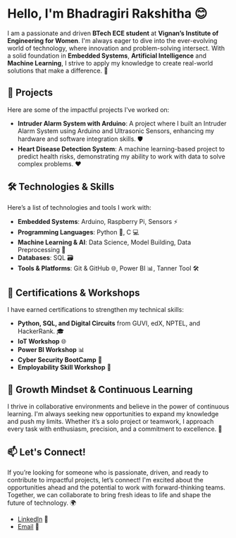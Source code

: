 # Hello, I'm Bhadragiri Rakshitha 😊

I am a passionate and driven **BTech ECE student** at **Vignan’s Institute of Engineering for Women**. I'm always eager to dive into the ever-evolving world of technology, where innovation and problem-solving intersect. With a solid foundation in **Embedded Systems**, **Artificial Intelligence** and **Machine Learning**, I strive to apply my knowledge to create real-world solutions that make a difference. 🚀

## 🚀 Projects
Here are some of the impactful projects I've worked on:

- **Intruder Alarm System with Arduino**: A project where I built an Intruder Alarm System using Arduino and Ultrasonic Sensors, enhancing my hardware and software integration skills. 🛡️
- **Heart Disease Detection System**: A machine learning-based project to predict health risks, demonstrating my ability to work with data to solve complex problems. ❤️

## 🛠️ Technologies & Skills
Here’s a list of technologies and tools I work with:

- **Embedded Systems**: Arduino, Raspberry Pi, Sensors ⚡
- **Programming Languages**: Python 🐍, C 💻
- **Machine Learning & AI**: Data Science, Model Building, Data Preprocessing 🤖
- **Databases**: SQL 🗃️
- **Tools & Platforms**: Git & GitHub 🌐, Power BI 📊, Tanner Tool 🛠️

## 📜 Certifications & Workshops
I have earned certifications to strengthen my technical skills:

- **Python, SQL, and Digital Circuits** from GUVI, edX, NPTEL, and HackerRank. 🎓
- **IoT Workshop** 🌐
- **Power BI Workshop** 📊
- **Cyber Security BootCamp** 🤖
- **Employability Skill Workshop** 🧠

## 🌱 Growth Mindset & Continuous Learning
I thrive in collaborative environments and believe in the power of continuous learning. I'm always seeking new opportunities to expand my knowledge and push my limits. Whether it’s a solo project or teamwork, I approach every task with enthusiasm, precision, and a commitment to excellence. 🌟

## 📫 Let's Connect!
If you’re looking for someone who is passionate, driven, and ready to contribute to impactful projects, let’s connect! I'm excited about the opportunities ahead and the potential to work with forward-thinking teams. Together, we can collaborate to bring fresh ideas to life and shape the future of technology. 🌍

- [LinkedIn](www.linkedin.com/in/rakshitha-bhadragiri-15a1a2266) 🔗
- [Email](rakshithabhadragiri@gmail.com) 📧
